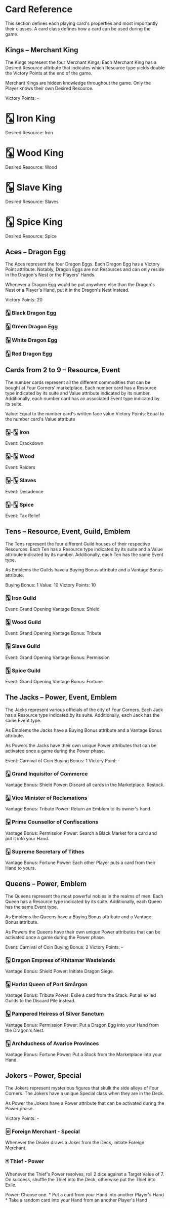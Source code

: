 # Card Reference

This section defines each playing card's properties and most importantly their classes. A card class defines how a card can be used during the game.

## Kings – Merchant King

The Kings represent the four Merchant Kings. Each Merchant King has a Desired Resource attribute that indicates which Resource type yields double the Victory Points at the end of the game.

Merchant Kings are hidden knowledge throughout the game. Only the Player knows their own Desired Resource.

Victory Points: -

# 🂮 Iron King

Desired Resource: Iron

# 🃞 Wood King

Desired Resource: Wood

# 🂾 Slave King

Desired Resource: Slaves

# 🃎 Spice King

Desired Resource: Spice

## Aces – Dragon Egg

The Aces represent the four Dragon Eggs. Each Dragon Egg has a Victory Point attribute. Notably, Dragon Eggs are not Resources and can only reside in the Dragon's Nest or the Players' Hands.

Whenever a Dragon Egg would be put anywhere else than the Dragon's Nest or a Player's Hand, put it in the Dragon's Nest instead.

Victory Points: 20

### 🂡 Black Dragon Egg

### 🃑 Green Dragon Egg

### 🂱 White Dragon Egg

### 🃁 Red Dragon Egg

## Cards from 2 to 9 – Resource, Event

The number cards represent all the different commodities that can be bought at Four Corners' marketplace. Each number card has a Resource type indicated by its suite and Value attribute indicated by its number. Additionally, each number card has an associated Event type indicated by its suite.

Value: Equal to the number card's written face value
Victory Points: Equal to the number card's Value attribute

### 🂢-🂩 Iron

Event: Crackdown

### 🃒-🃙 Wood

Event: Raiders

### 🂲-🂹 Slaves

Event: Decadence

### 🃂-🃉 Spice

Event: Tax Relief

## Tens – Resource, Event, Guild, Emblem

The Tens represent the four different Guild houses of their respective Resources. Each Ten has a Resource type indicated by its suite and a Value attribute indicated by its number. Additionally, each Ten has the same Event type.

As Emblems the Guilds have a Buying Bonus attribute and a Vantage Bonus attribute.

Buying Bonus: 1
Value: 10
Victory Points: 10

### 🂪 Iron Guild

Event: Grand Opening
Vantage Bonus: Shield

### 🃚 Wood Guild

Event: Grand Opening
Vantage Bonus: Tribute

### 🂺 Slave Guild

Event: Grand Opening
Vantage Bonus: Permission

### 🃊 Spice Guild

Event: Grand Opening
Vantage Bonus: Fortune

## The Jacks – Power, Event, Emblem

The Jacks represent various officials of the city of Four Corners. Each Jack has a Resource type indicated by its suite. Additionally, each Jack has the same Event type.

As Emblems the Jacks have a Buying Bonus attribute and a Vantage Bonus attribute.

As Powers the Jacks have their own unique Power attributes that can be activated once a game during the Power phase.

Event: Carnival of Coin
Buying Bonus: 1
Victory Point: -

### 🂫 Grand Inquisitor of Commerce

Vantage Bonus: Shield
Power: Discard all cards in the Marketplace. Restock.

### 🃛 Vice Minister of Reclamations

Vantage Bonus: Tribute
Power: Return an Emblem to its owner's hand.

### 🂻 Prime Counsellor of Confiscations

Vantage Bonus: Permission
Power: Search a Black Market for a card and put it into your Hand.

### 🃋 Supreme Secretary of Tithes

Vantage Bonus: Fortune
Power: Each other Player puts a card from their Hand to yours.

## Queens – Power, Emblem

The Queens represent the most powerful nobles in the realms of men. Each Queen has a Resource type indicated by its suite. Additionally, each Queen has the same Event type.

As Emblems the Queens have a Buying Bonus attribute and a Vantage Bonus attribute.

As Powers the Queens have their own unique Power attributes that can be activated once a game during the Power phase.

Event: Carnival of Coin
Buying Bonus: 2
Victory Points: -

### 🂭 Dragon Empress of Khitamar Wastelands

Vantage Bonus: Shield
Power: Initiate Dragon Siege.

### 🃝 Harlot Queen of Port Smårgon

Vantage Bonus: Tribute
Power: Exile a card from the Stack. Put all exiled Guilds to the Discard Pile instead.

### 🂽 Pampered Heiress of Silver Sanctum

Vantage Bonus: Permission
Power: Put a Dragon Egg into your Hand from the Dragon's Nest.

### 🃍 Archduchess of Avarice Provinces

Vantage Bonus: Fortune
Power: Put a Stock from the Marketplace into your Hand.

## Jokers – Power, Special

The Jokers represent mysterious figures that skulk the side alleys of Four Corners. The Jokers have a unique Special class when they are in the Deck.

As Power the Jokers have a Power attribute that can be activated during the Power phase.

Victory Points: -

### 🃟 Foreign Merchant - Special

Whenever the Dealer draws a Joker from the Deck, initiate Foreign Merchant.

### 🃏 Thief - Power

Whenever the Thief's Power resolves, roll 2 dice against a Target Value of 7. On success, shuffle the Thief into the Deck, otherwise put the Thief into Exile.

Power: Choose one.
	* Put a card from your Hand into another Player's Hand
	* Take a random card into your Hand from an another Player's Hand
